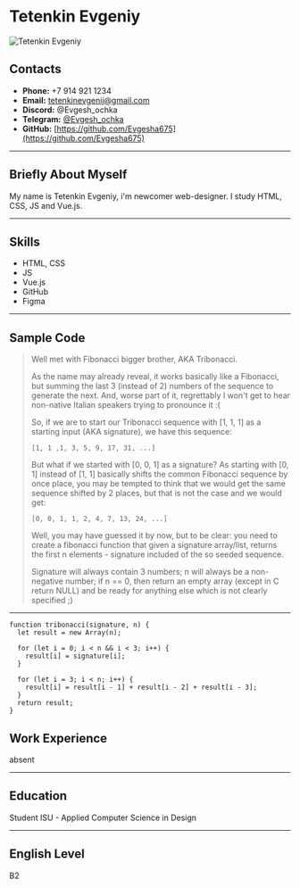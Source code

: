 # Tetenkin Evgeniy

![Tetenkin Evgeniy](https://avatars.githubusercontent.com/Evgesha675)

## Contacts
- **Phone:** +7 914 921 1234  
- **Email:** tetenkinevgenij@gmail.com  
- **Discord:** @Evgesh_ochka  
- **Telegram:** [@Evgesh_ochka](https://t.me/Evgesh_ochka)  
- **GitHub:** [https://github.com/Evgesha675](https://github.com/Evgesha675)  

---

## Briefly About Myself
My name is Tetenkin Evgeniy, i'm newcomer web-designer. I study HTML, CSS, JS and Vue.js.

---

## Skills
- HTML, CSS  
- JS  
- Vue.js  
- GitHub  
- Figma  

---

## Sample Code

> Well met with Fibonacci bigger brother, AKA Tribonacci.  
>  
> As the name may already reveal, it works basically like a Fibonacci, but summing the last 3 (instead of 2) numbers of the sequence to generate the next. And, worse part of it, regrettably I won't get to hear non-native Italian speakers trying to pronounce it :(  
>  
> So, if we are to start our Tribonacci sequence with [1, 1, 1] as a starting input (AKA signature), we have this sequence:  
>  
> `[1, 1 ,1, 3, 5, 9, 17, 31, ...]`  
>  
> But what if we started with [0, 0, 1] as a signature? As starting with [0, 1] instead of [1, 1] basically shifts the common Fibonacci sequence by once place, you may be tempted to think that we would get the same sequence shifted by 2 places, but that is not the case and we would get:  
>  
> `[0, 0, 1, 1, 2, 4, 7, 13, 24, ...]`  
>  
> Well, you may have guessed it by now, but to be clear: you need to create a fibonacci function that given a signature array/list, returns the first n elements - signature included of the so seeded sequence.  
>  
> Signature will always contain 3 numbers; n will always be a non-negative number; if n == 0, then return an empty array (except in C return NULL) and be ready for anything else which is not clearly specified ;)

---
```
function tribonacci(signature, n) {
  let result = new Array(n); 

  for (let i = 0; i < n && i < 3; i++) {
    result[i] = signature[i];
  }
  
  for (let i = 3; i < n; i++) {
    result[i] = result[i - 1] + result[i - 2] + result[i - 3];
  }
  return result;
}
```

## Work Experience
absent

---

## Education
Student ISU - Applied Computer Science in Design

---

## English Level
B2
